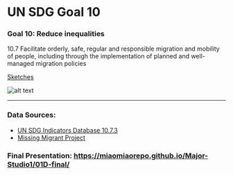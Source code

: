 # UN SDG Goal 10
### Goal 10: Reduce inequalities
10.7 Facilitate orderly, safe, regular and responsible migration and mobility of people, including through the implementation of planned and well-managed migration policies

[Sketches](https://github.com/miaomiaorepo/Major-Studio1/blob/main/01B-sketch/ReadMe.md)

![alt text](https://user-images.githubusercontent.com/19495692/191180861-9320fe43-d953-4c90-b0fb-24bea2ceb7f6.jpg)

***
### Data Sources: 
* [UN SDG Indicators Database 10.7.3](https://unstats.un.org/sdgs/dataportal/database)
* [Missing Migrant Project](https://missingmigrants.iom.int/downloads)

### Final Presentation: https://miaomiaorepo.github.io/Major-Studio1/01D-final/ 
